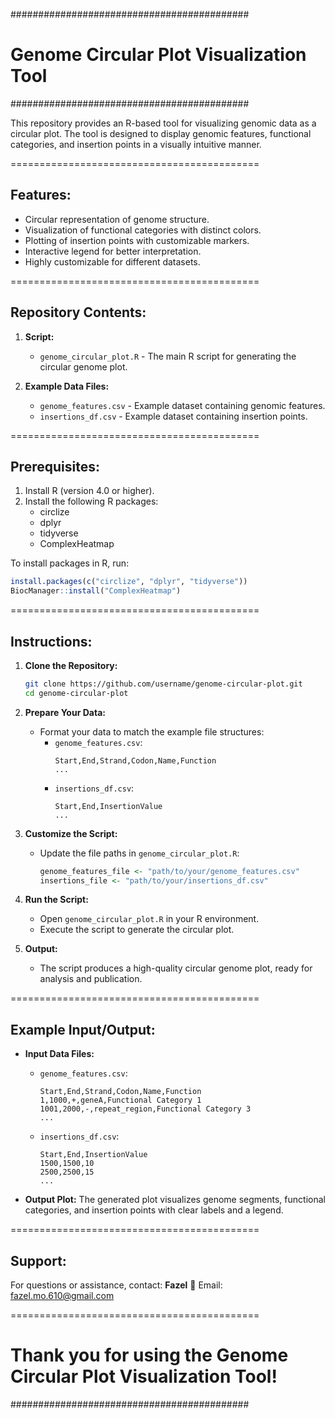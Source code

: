 
###########################################
# Genome Circular Plot Visualization Tool #
###########################################

This repository provides an R-based tool for visualizing genomic data as a circular plot. The tool is designed to display genomic features, functional categories, and insertion points in a visually intuitive manner.

===========================================
## Features:
- Circular representation of genome structure.
- Visualization of functional categories with distinct colors.
- Plotting of insertion points with customizable markers.
- Interactive legend for better interpretation.
- Highly customizable for different datasets.

===========================================
## Repository Contents:
1. **Script:**
   - `genome_circular_plot.R` - The main R script for generating the circular genome plot.

2. **Example Data Files:**
   - `genome_features.csv` - Example dataset containing genomic features.
   - `insertions_df.csv` - Example dataset containing insertion points.

===========================================
## Prerequisites:
1. Install R (version 4.0 or higher).
2. Install the following R packages:
   - circlize
   - dplyr
   - tidyverse
   - ComplexHeatmap

To install packages in R, run:
```R
install.packages(c("circlize", "dplyr", "tidyverse"))
BiocManager::install("ComplexHeatmap")
```

===========================================
## Instructions:
1. **Clone the Repository:**
   ```bash
   git clone https://github.com/username/genome-circular-plot.git
   cd genome-circular-plot
   ```

2. **Prepare Your Data:**
   - Format your data to match the example file structures:
     - `genome_features.csv`:
       ```
       Start,End,Strand,Codon,Name,Function
       ...
       ```
     - `insertions_df.csv`:
       ```
       Start,End,InsertionValue
       ...
       ```

3. **Customize the Script:**
   - Update the file paths in `genome_circular_plot.R`:
     ```R
     genome_features_file <- "path/to/your/genome_features.csv"
     insertions_file <- "path/to/your/insertions_df.csv"
     ```

4. **Run the Script:**
   - Open `genome_circular_plot.R` in your R environment.
   - Execute the script to generate the circular plot.

5. **Output:**
   - The script produces a high-quality circular genome plot, ready for analysis and publication.

===========================================
## Example Input/Output:
- **Input Data Files:**
  - `genome_features.csv`:
    ```csv
    Start,End,Strand,Codon,Name,Function
    1,1000,+,geneA,Functional Category 1
    1001,2000,-,repeat_region,Functional Category 3
    ...
    ```
  - `insertions_df.csv`:
    ```csv
    Start,End,InsertionValue
    1500,1500,10
    2500,2500,15
    ...
    ```

- **Output Plot:**
  The generated plot visualizes genome segments, functional categories, and insertion points with clear labels and a legend.

===========================================
## Support:
For questions or assistance, contact:
**Fazel**
📧 Email: fazel.mo.610@gmail.com

===========================================
# Thank you for using the Genome Circular Plot Visualization Tool!
###########################################
